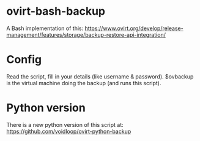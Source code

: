 # ovirt-bash-backup

A Bash implementation of this: 
https://www.ovirt.org/develop/release-management/features/storage/backup-restore-api-integration/

# Config
Read the script, fill in your details (like username & password). $ovbackup is the virtual machine doing the backup (and runs this script).


# Python version
There is a new python version of this script at: https://github.com/voidloop/ovirt-python-backup
